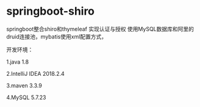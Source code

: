 # springboot-shiro


springboot整合shiro和thymeleaf 实现认证与授权 使用MySQL数据库和阿里的druid连接池，mybatis使用xml配置方式，

开发环境：

1.java 1.8

2.IntelliJ IDEA 2018.2.4

3.maven 3.3.9

4.MySQL 5.7.23
